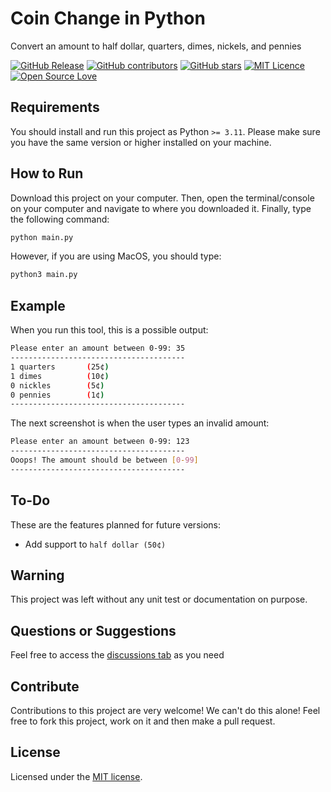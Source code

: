 # Coin Change in Python

Convert an amount to half dollar, quarters, dimes, nickels, and pennies

[![GitHub Release](https://img.shields.io/github/release/umf-iti-100/coin-change-in-python.svg)](https://github.com/umf-iti-100/coin-change-in-python/releases/latest)
[![GitHub contributors](https://img.shields.io/github/contributors/umf-iti-100/coin-change-in-python.svg)](https://github.com/umf-iti-100/coin-change-in-python/graphs/contributors)
[![GitHub stars](https://img.shields.io/github/stars/umf-iti-100/coin-change-in-python.svg)](https://github.com/umf-iti-100/coin-change-in-python)
[![MIT Licence](https://badges.frapsoft.com/os/mit/mit.svg?v=103)](https://opensource.org/licenses/mit-license.php)
[![Open Source Love](https://badges.frapsoft.com/os/v1/open-source.svg?v=103)](https://github.com/ellerbrock/open-source-badges/)

## Requirements

You should install and run this project as Python `>= 3.11`. Please make sure you have the same version or higher installed on your machine.

## How to Run

Download this project on your computer. Then, open the terminal/console on your computer and navigate to where you downloaded it. Finally, type the following command:

```bash
python main.py
```

However, if you are using MacOS, you should type:

```bash
python3 main.py
```

## Example

When you run this tool, this is a possible output:

```sh
Please enter an amount between 0-99: 35
---------------------------------------
1 quarters       (25¢)
1 dimes          (10¢)
0 nickles        (5¢)
0 pennies        (1¢)
---------------------------------------
```

The next screenshot is when the user types an invalid amount:

```sh
Please enter an amount between 0-99: 123
---------------------------------------
Ooops! The amount should be between [0-99]
---------------------------------------
```

## To-Do

These are the features planned for future versions:

- Add support to `half dollar (50¢)`

## Warning

This project was left without any unit test or documentation on purpose.

## Questions or Suggestions

Feel free to access the <a href="../../discussions">discussions tab</a> as you need

## Contribute

Contributions to this project are very welcome! We can't do this alone! Feel free to fork this project, work on it and then make a pull request.

## License

Licensed under the [MIT license](LICENSE).
